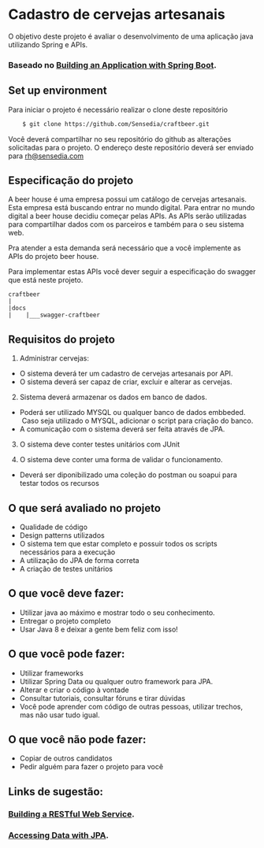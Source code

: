 # Cadastro de cervejas artesanais

O objetivo deste projeto é avaliar o desenvolvimento de uma aplicação java utilizando Spring e APIs.

### Baseado no [Building an Application with Spring Boot](https://spring.io/guides/gs/spring-boot/).


## Set up environment

Para iniciar o projeto é necessário realizar o clone deste repositório

```bash
    $ git clone https://github.com/Sensedia/craftbeer.git
```

Você deverá compartilhar no seu repositório do github as alterações solicitadas para o projeto. 
O endereço deste repositório deverá ser enviado para rh@sensedia.com

## Especificação do projeto

A beer house é uma empresa possui um catálogo de cervejas artesanais. Esta empresa está buscando entrar no mundo digital.
Para entrar no mundo digital a beer house decidiu começar pelas APIs. As APIs serão utilizadas para compartilhar dados com os parceiros e também para o seu sistema web.

Pra atender a esta demanda será necessário que a você implemente as APIs do projeto beer house.

Para implementar estas APIs você dever seguir a especificação do swagger que está neste projeto.

    craftbeer
    |
    |docs
    |    |___swagger-craftbeer


## Requisitos do projeto

1. Administrar cervejas: 

- O sistema deverá ter um cadastro de cervejas artesanais por API.<br/>
- O sistema deverá ser capaz de criar, excluir e alterar as cervejas.
   
2. Sistema deverá armazenar os dados em banco de dados. 
 
- Poderá ser utilizado MYSQL ou qualquer banco de dados embbeded.<br/>
  Caso seja utilizado o MYSQL, adicionar o script para criação do banco.
- A comunicação com o sistema deverá ser feita através de JPA.

3. O sistema deve conter testes unitários com JUnit

4. O sistema deve conter uma forma de validar o funcionamento.
   
- Deverá ser diponibilizado uma coleção do postman ou soapui para testar todos os recursos

## O que será avaliado no projeto

- Qualidade de código
- Design patterns utilizados
- O sistema tem que estar completo e possuir todos os scripts necessários para a execução
- A utilização do JPA de forma correta
- A criação de testes unitários

## O que você deve fazer:

- Utilizar java ao máximo e mostrar todo o seu conhecimento.
- Entregar o projeto completo
- Usar Java 8 e deixar a gente bem feliz com isso!

## O que você pode fazer:

- Utilizar frameworks
- Utilizar Spring Data ou qualquer outro framework para JPA.
- Alterar e criar o código à vontade
- Consultar tutoriais, consultar fóruns e tirar dúvidas
- Você pode aprender com código de outras pessoas, utilizar trechos, mas não usar tudo igual.

## O que você não pode fazer:

- Copiar de outros candidatos
- Pedir alguém para fazer o projeto para você

## Links de sugestão:

### [Building a RESTful Web Service](https://spring.io/guides/gs/rest-service/).
### [Accessing Data with JPA](https://spring.io/guides/gs/accessing-data-jpa/).
